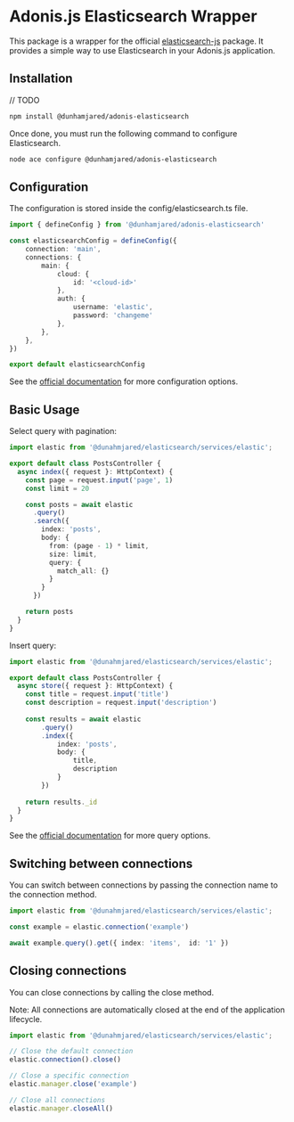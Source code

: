 # Adonis.js Elasticsearch Wrapper

This package is a wrapper for the official [elasticsearch-js](https://www.elastic.co/guide/en/elasticsearch/client/javascript-api/current/index.html) package. It provides a simple way to use Elasticsearch in your Adonis.js application.

## Installation

// TODO

```bash
npm install @dunhamjared/adonis-elasticsearch
```

Once done, you must run the following command to configure Elasticsearch. 

```bash
node ace configure @dunhamjared/adonis-elasticsearch
```

## Configuration

The configuration is stored inside the config/elasticsearch.ts file.

```typescript
import { defineConfig } from '@dunhamjared/adonis-elasticsearch'

const elasticsearchConfig = defineConfig({
    connection: 'main',
    connections: {
        main: {
            cloud: {
                id: '<cloud-id>'
            },
            auth: {
                username: 'elastic',
                password: 'changeme'
            },
        },
    },
})

export default elasticsearchConfig
```

See the [official documentation](https://www.elastic.co/guide/en/elasticsearch/client/javascript-api/current/client-configuration.html) for more configuration options.

## Basic Usage

Select query with pagination:

```typescript
import elastic from '@dunahmjared/elasticsearch/services/elastic';

export default class PostsController {
  async index({ request }: HttpContext) {
    const page = request.input('page', 1)
    const limit = 20

    const posts = await elastic
      .query()
      .search({
        index: 'posts',
        body: {
          from: (page - 1) * limit,
          size: limit,
          query: {
            match_all: {}
          }
        }
      })

    return posts
  }
}
```

Insert query:

```ts
import elastic from '@dunahmjared/elasticsearch/services/elastic';

export default class PostsController {
  async store({ request }: HttpContext) {
    const title = request.input('title')
    const description = request.input('description')
    
    const results = await elastic
        .query()
        .index({
            index: 'posts',
            body: {
                title,
                description
            }
        })
        
    return results._id
  }
}
```

See the [official documentation](https://www.elastic.co/guide/en/elasticsearch/client/javascript-api/current/index.html) for more query options.

## Switching between connections

You can switch between connections by passing the connection name to the connection method.

```typescript
import elastic from '@dunahmjared/elasticsearch/services/elastic';

const example = elastic.connection('example')

await example.query().get({ index: 'items',  id: '1' })
```

## Closing connections

You can close connections by calling the close method. 

Note: All connections are automatically closed at the end of the application lifecycle.

```typescript
import elastic from '@dunahmjared/elasticsearch/services/elastic';

// Close the default connection
elastic.connection().close()

// Close a specific connection
elastic.manager.close('example')

// Close all connections
elastic.manager.closeAll()
```
